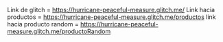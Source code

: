 Link de glitch = https://hurricane-peaceful-measure.glitch.me/
Link hacia productos = https://hurricane-peaceful-measure.glitch.me/productos
link hacia producto random = https://hurricane-peaceful-measure.glitch.me/productoRandom